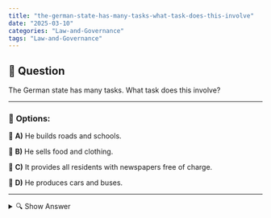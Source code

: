 ```yaml
---
title: "the-german-state-has-many-tasks-what-task-does-this-involve"
date: "2025-03-10"
categories: "Law-and-Governance"
tags: "Law-and-Governance"
---
```


## 📌 **Question**

The German state has many tasks. What task does this involve?



---

### 📝 **Options:**

🔘 **A)** He builds roads and schools.

🔘 **B)** He sells food and clothing.

🔘 **C)** It provides all residents with newspapers free of charge.

🔘 **D)** He produces cars and buses.

---

<details>
  <summary>🔍 Show Answer</summary>

  <p>
💡  <b>Correct Answer:</b>  a
  </p>
  <p>
    📖<b>Explanation:</b>
    The German state has the responsibility to shape public life and provide basic infrastructure. This includes the construction and maintenance of roads and schools to ensure education and mobility for all citizens. The state also promotes social services, security and public facilities. In contrast, the sale of food and clothing, as well as the production of cars and buses, are the responsibility of private companies, not government agencies. Understanding these responsibilities helps identify the correct answer to the question.
  </p>
</details>
